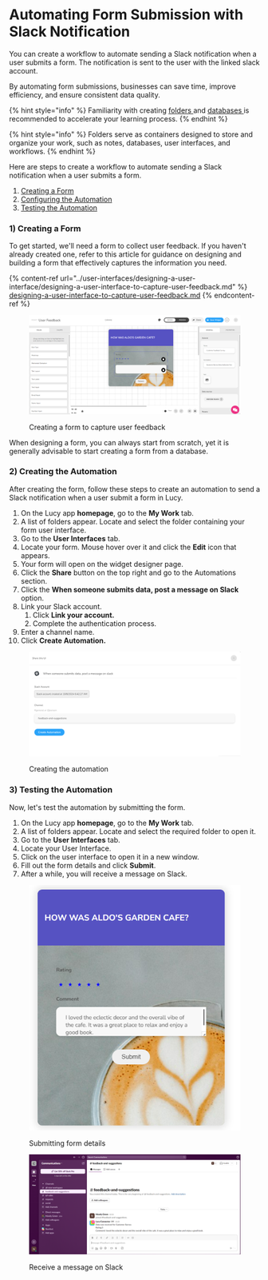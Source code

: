 # Automating Form Submission with Slack Notification

You can create a workflow to automate sending a Slack notification when a user submits a form. The notification is sent to the user with the linked slack account.

By automating form submissions, businesses can save time, improve efficiency, and ensure consistent data quality.

{% hint style="info" %}
Familiarity with creating [folders ](../creating-a-new-folder.md)and [databases ](../databases/creating-and-editing-databases/)is recommended to accelerate your learning process.
{% endhint %}

{% hint style="info" %}
Folders serve as containers designed to store and organize your work, such as notes, databases, user interfaces, and workflows.
{% endhint %}

Here are steps to create a workflow to automate sending a Slack notification when a user submits a form.

1. [Creating a Form](automating-form-submission-with-slack-notification.md#id-1-creating-a-form)
2. [Configuring the Automation](automating-form-submission-with-slack-notification.md#id-2-configuring-the-automation)
3. [Testing the Automation](automating-form-submission-with-slack-notification.md#id-3-testing-the-automation)

### 1) Creating a Form

To get started, we'll need a form to collect user feedback. If you haven't already created one, refer to this article for guidance on designing and building a form that effectively captures the information you need.

{% content-ref url="../user-interfaces/designing-a-user-interface/designing-a-user-interface-to-capture-user-feedback.md" %}
[designing-a-user-interface-to-capture-user-feedback.md](../user-interfaces/designing-a-user-interface/designing-a-user-interface-to-capture-user-feedback.md)
{% endcontent-ref %}

<figure><img src="../../.gitbook/assets/image (38).png" alt=""><figcaption><p>Creating a form to capture user feedback</p></figcaption></figure>

When designing a form, you can always start from scratch, yet it is generally advisable to start creating a form from a database.

### 2) Creating the Automation

After creating the form, follow these steps to create an automation to send a Slack notification when a user submit a form in Lucy.&#x20;

1. On the Lucy app **homepage**, go to the **My Work** tab.
2. A list of folders appear. Locate and select the folder containing your form user interface.
3. Go to the **User Interfaces** tab.
4. Locate your form. Mouse hover over it and click the **Edit** icon that appears.
5. Your form will open on the widget designer page.
6. Click the **Share** button on the top right and go to the Automations section.
7. Click the **When someone submits data, post a message on Slack** option.
8. Link your Slack account.
   1. Click **Link your account.**
   2. Complete the authentication process.
9. Enter a channel name.
10. Click **Create Automation.**

<figure><img src="../../.gitbook/assets/image (35).png" alt=""><figcaption><p>Creating the automation</p></figcaption></figure>

### 3) Testing the Automation

Now, let's test the automation by submitting the form.

1. On the Lucy app **homepage**, go to the **My Work** tab.
2. A list of folders appear. Locate and select the required folder to open it.
3. Go to the **User Interfaces** tab.
4. Locate your User Interface.
5. Click on the user interface to open it in a new window.
6. Fill out the form details and click **Submit**.
7. After a while, you will receive a message on Slack.



<figure><img src="../../.gitbook/assets/image (36).png" alt="" width="426"><figcaption><p>Submitting form details</p></figcaption></figure>

<figure><img src="../../.gitbook/assets/image (37).png" alt=""><figcaption><p>Receive a message on Slack</p></figcaption></figure>
